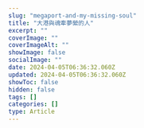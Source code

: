 ```yaml
---
slug: "megaport-and-my-missing-soul"
title: "大港與魂牽夢縈的人"
excerpt: ""
coverImage: ""
coverImageAlt: ""
showImage: false
socialImage: ""
date: 2024-04-05T06:36:32.060Z
updated: 2024-04-05T06:36:32.060Z
showToc: false
hidden: false
tags: []
categories: []
type: Article
---
```

